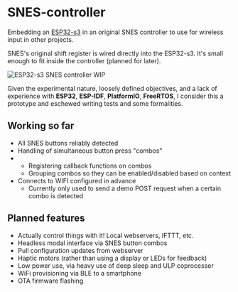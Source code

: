 # SNES-controller
Embedding an [ESP32-s3](https://www.adafruit.com/product/5426) in an original SNES controller to use for wireless input in other projects.

SNES's original shift register is wired directly into the ESP32-s3. It's small enough to fit inside the controller (planned for later).

  ![ESP32-s3 SNES controller WIP](https://www.dropbox.com/s/k8kfzht682ct0vd/esp32-s3-snes-controller.jpg?dl=0)

Given the experimental nature, loosely defined objectives, and a lack of experience with **ESP32**, **ESP-IDF**, **PlatformIO**, **FreeRTOS**, I consider this a prototype and eschewed writing tests and some formalities.

## Working so far
- All SNES buttons reliably detected
- Handling of simultaneous button press "combos"
- - Registering callback functions on combos
  - Grouping combos so they can be enabled/disabled based on context
- Connects to WIFI configured in advance
  - Currently only used to send a demo POST request when a certain combo is detected

## Planned features
- Actually control things with it! Local webservers, IFTTT, etc.
- Headless modal interface via SNES button combos
- Pull configuration updates from webserver
- Haptic motors (rather than using a display or LEDs for feedback)
- Low power use, via heavy use of deep sleep and ULP coprocesser
- WiFi provisioning via BLE to a smartphone
- OTA firmware flashing
